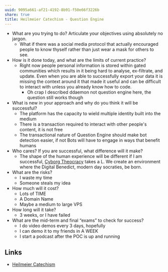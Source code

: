 ```yaml
---
uuid: 9095a661-af21-4192-8b91-f50e66f3226b
share: true
title: Heilmeier Catechism - Question Engine
---
```

- What are you trying to do? Articulate your objectives using absolutely no jargon.
	- What if there was a social media protocol that actually encouraged people to know thyself rather than just wear a mask for others to see.
- How is it done today, and what are the limits of current practice?
	- Right now people personal information is stored within gated communities which results in it being hard to analyse, ex-filtrate, and update. Even when you are able to successfully export your data it is missing the context around it that made it useful and can be difficult to interact with unless you already know how to code.
		- Oh crap I described ddaemon not question engine here, the question still works though
- What is new in your approach and why do you think it will be successful?
	- The platform has the capacity to wield multiple identity built into the medium
	- There is a transaction required to interact with other people's content, it is not free
	- The transactional nature of Question Engine should make bot detection easier, if not Bots will have to engage in ways that benefit humans
- Who cares? If you are successful, what difference will it make?
	- The shape of the human experience will be different if I am successful, [Cyborg Theocracy](/undefined) takes a L. We create an environment where the Digital Benedict, modern day socraties, be born.
- What are the risks?
	- I waste my time
	- Someone steals my idea
- How much will it cost?
	- Lots of TIME
	- A Domain Name
	- Maybe a medium to large VPS
- How long will it take?
	- 3 weeks, or I have failed
- What are the mid-term and final “exams” to check for success?
	- I do video demos every 3 days, hopefully
	- I can demo it to my friends in A WEEK
	- I start a podcast after the POC is up and running

## Links

* [Heilmeier Catechism](/edc84150-2be7-4533-8a4b-768eeff624af)
